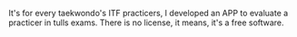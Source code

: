It's for every taekwondo's ITF practicers, I developed an APP to evaluate a 
practicer in tulls exams. There is no license, it means, it's a free software.  
